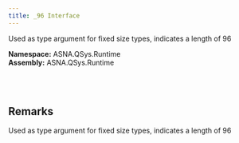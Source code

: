 ```yaml
---
title: _96 Interface
---
```


Used as type argument for fixed size types, indicates a length of 96

**Namespace:** ASNA.QSys.Runtime <br/>
**Assembly:** ASNA.QSys.Runtime

<br>
<br>

## Remarks

Used as type argument for fixed size types, indicates a length of 96

[//]: # ($$TODO: Complete the Remarks section.)

<br>
<br>

